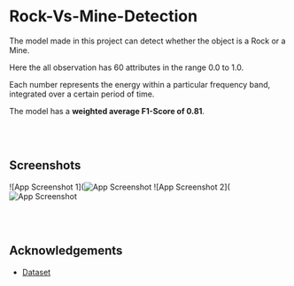 # Rock-Vs-Mine-Detection


The model made in this project can detect whether the object is a Rock or a Mine.

Here the all observation has 60 attributes in the range 0.0 to 1.0. 

Each number represents the energy within a particular frequency band, integrated over a certain period of time.

The model has a **weighted average F1-Score of 0.81**.


<br><br>
## Screenshots

![App Screenshot 1](![App Screenshot](https://github.com/vivek-2567/Rock-Vs-Mine-Detection/blob/main/App1.png)
![App Screenshot 2](![App Screenshot](https://github.com/vivek-2567/Rock-Vs-Mine-Detection/blob/main/App2.png)


<br><br>

## Acknowledgements

 - [Dataset](https://archive.ics.uci.edu/ml/datasets/connectionist+bench+(sonar,+mines+vs.+rocks))


